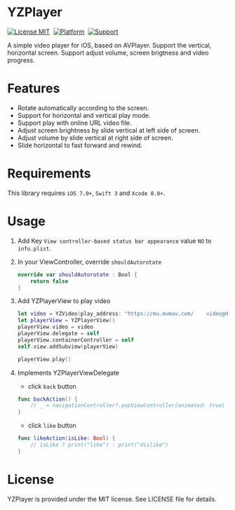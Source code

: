 YZPlayer
===
[![License MIT](https://img.shields.io/badge/license-MIT-green.svg?style=flat)](https://raw.githubusercontent.com/coolryze/YZPlayer/master/LICENSE)&nbsp;
[![Platform](https://img.shields.io/badge/platform-iOS-lightgrey.svg)](https://www.apple.com/nl/ios/)&nbsp;
[![Support](https://img.shields.io/badge/support-iOS%207%2B%20-blue.svg?style=flat)](https://www.apple.com/nl/ios/)&nbsp;

A simple video player for iOS, based on AVPlayer. Support the vertical, horizontal screen. Support adjust volume, screen brigtness and video progress. 


Features
===
- Rotate automatically according to the screen.
- Support for horizontal and vertical play mode.
- Support play with online URL video file.
- Adjust screen brightness by slide vertical at left side of screen.
- Adjust volume by slide vertical at right side of screen.
- Slide horizontal to fast forward and rewind.


Requirements
==============
This library requires `iOS 7.0+`, `Swift 3` and `Xcode 8.0+`.


Usage
==============
1. Add Key `View controller-based status bar appearance` value `NO` to `info.plist`.

2. In your ViewController, override `shouldAutorotate`

	```swift
	override var shouldAutorotate : Bool {
		return false
	}
	```

3. Add YZPlayerView to play video

	```swift
	let video = YZVideo(play_address: "https://mu.mumov.com/	videogHDk7k6vxjiahC0yPRAXBN3omu", title: "旅游丨柏林的符号学")
	let playerView = YZPlayerView()
	playerView.video = video
	playerView.delegate = self
	playerView.containerController = self
	self.view.addSubview(playerView)

	playerView.play()
	```

4. Implements YZPlayerViewDelegate
	- click `back` button
	
	```swift
   func backAction() {
   		// _ = navigationController?.popViewController(animated: true)
   	}
	```
	
	- click `like` button
	
	```swift
	func likeAction(isLike: Bool) {
		// isLike ? print("like") : print("dislike")
	}
	```


License
==============
YZPlayer is provided under the MIT license. See LICENSE file for details.
